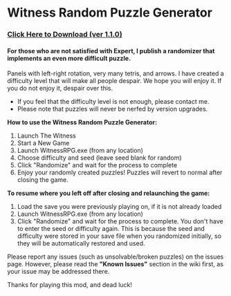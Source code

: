 # Witness Random Puzzle Generator

### [Click Here to Download (ver 1.1.0)](https://github.com/chuukunn/witness-randomizer/releases/download/1.1/despair_randomizer.zip)

#### For those who are not satisfied with Expert, I publish a randomizer that implements an even more difficult puzzle.
 Panels with left-right rotation, very many tetris, and arrows. I have created a difficulty level that will make all people despair.
 We hope you will enjoy it. If you do not enjoy it, despair over this.
* If you feel that the difficulty level is not enough, please contact me.
* Please note that puzzles will never be nerfed by version upgrades.


**How to use the Witness Random Puzzle Generator:**

1. Launch The Witness
2. Start a New Game
3. Launch WitnessRPG.exe (from any location)
4. Choose difficulty and seed (leave seed blank for random)
5. Click "Randomize" and wait for the process to complete
6. Enjoy your randomly created puzzles! Puzzles will revert to normal after closing the game.

**To resume where you left off after closing and relaunching the game:**

1. Load the save you were previously playing on, if it is not already loaded
2. Launch WitnessRPG.exe (from any location)
3. Click "Randomize" and wait for the process to complete. You don't have to enter the seed or difficulty again. This is because the seed and difficulty were stored in your save file when you randomized initially, so they will be automatically restored and used.


Please report any issues (such as unsolvable/broken puzzles) on the issues page. However, please read the **"Known Issues"** section in the wiki first, as your issue may be addressed there.

Thanks for playing this mod, and dead luck!
